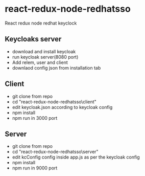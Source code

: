 # react-redux-node-redhatsso
React redux node redhat keyclock

## Keycloaks server
* download and install keycloak
* run keycloak server(8080 port)
* Add relem, user and client
* downlaod config json from installation tab

## Client

* git clone from repo
* cd "react-redux-node-redhatsso\client"
* edit keycloak.json according to keycloak config
* npm install 
* npm run in 3000 port

## Server

* git clone from repo
* cd "react-redux-node-redhatsso\server"
* edit kcConfig config inside app.js as per the keycloak config
* npm install
* npm run in 9000 port